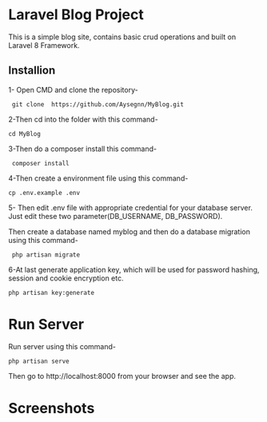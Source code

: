 # Laravel Blog Project 

This is a simple blog site, contains basic crud operations and   built on Laravel 8 Framework.

## Installion 

1- Open CMD and clone the repository-

``` git clone  https://github.com/Aysegnn/MyBlog.git```

2-Then cd into the folder with this command-


```cd MyBlog ```

3-Then do a composer install this command-

```  composer install  ```

4-Then create a environment file using this command-

``` cp .env.example .env ```

5- Then edit .env file with appropriate credential for your database server. Just edit these two parameter(DB_USERNAME, DB_PASSWORD).

Then create a database named myblog and then do a database migration using this command-

``` php artisan migrate```

6-At last generate application key, which will be used for password hashing, session and cookie encryption etc.

```php artisan key:generate```

# Run Server

Run server using this command-

```php artisan serve ```

Then go to http://localhost:8000 from your browser and see the app.

# Screenshots

